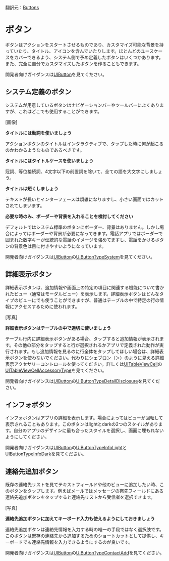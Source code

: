 翻訳元：[Buttons](https://developer.apple.com/design/human-interface-guidelines/ios/controls/buttons/)

# ボタン

ボタンはアクションをスタートさせるものであり、カスタマイズ可能な背景を持っていたり、タイトル、アイコンを含んでいたりします。ほとんどのユースケースをカバーできるよう、システム側で予め定義したボタンはいくつかあります。また、完全に自分でカスタマイズしたボタンを作ることもできます。

開発者向けガイダンスは[UIButton](https://developer.apple.com/documentation/uikit/uibutton)を見てください。

## システム定義のボタン

システムが用意しているボタンはナビゲーションバーやツールバーによくありますが、これはどこでも使用することができます。

[画像]

**タイトルには動詞を使いましょう**

アクションボタンのタイトルはインタラクティブで、タップした時に何が起こるのかわかるようなものであるべきです。

**タイトルにはタイトルケースを使いましょう**

冠詞、等位接続詞、4文字以下の前置詞を除いて、全ての語を大文字にしましょう。

**タイトルは短くしましょう**

テキストが長いとインターフェースは煩雑になりますし、小さい画面ではカットされてしまいます。

**必要な時のみ、ボーダーや背景を入れることを検討してください**

デフォルトではシステム標準のボタンにボーダー、背景はありません。しかし場合によってはボーダーや背景が必要になってきます。電話アプリではボーダーで囲まれた数字キーが伝統的な電話のイメージを強めてますし、電話をかけるボタンの背景色は目に付きやすいようになっています。

開発者向けガイダンスは[UIButton](https://developer.apple.com/documentation/uikit/uibutton)の[UIButtonTypeSystem](https://developer.apple.com/documentation/uikit/uibuttontype/uibuttontypesystem)を見てください。

## 詳細表示ボタン

詳細表示ボタンは、追加情報や画面上の特定の項目に関連する機能について書かれたビュー（通常はモーダルビュー）を表示します。詳細表示ボタンはどんなタイプのビューにでも使うことができますが、普通はテーブルの中で特定の行の情報にアクセスするために使われます。

[写真]

**詳細表示ボタンはテーブルの中で適切に使いましょう**

テーブル行内に詳細表示ボタンがある場合、タップすると追加情報が表示されます。その他の部分をタップすると行が選択されるかアプリで定義された動作が実行されます。もし追加情報を見るのに行全体をタップしてほしい場合は、詳細表示ボタンを使わないでください。代わりにシェブロン（＞）のように見える詳細表示アクセサリーコントロールを使ってください。詳しくは[UITableViewCell](https://developer.apple.com/documentation/uikit/uitableviewcell)の[UITableViewCellAccessoryType](https://developer.apple.com/documentation/uikit/uitableviewcellaccessorytype)を見てください。

開発者向けガイダンスは[UIButton](https://developer.apple.com/documentation/uikit/uibutton)の[UIButtonTypeDetailDisclosure](https://developer.apple.com/documentation/uikit/uibuttontype/uibuttontypedetaildisclosure)を見てください。

## インフォボタン

インフォボタンはアプリの詳細を表示します。場合によってはビューが回転して表示されることもあります。このボタンはlightとdarkの2つのスタイルがあります。自分のアプリのデザインに最も合ったスタイルを選択し、画面に埋もれないようにしてください。

開発者向けガイダンスは[UIButton](https://developer.apple.com/documentation/uikit/uibutton)の[UIButtonTypeInfoLight](https://developer.apple.com/documentation/uikit/uibuttontype/uibuttontypeinfolight)と[UIButtonTypeInfoDark](https://developer.apple.com/documentation/uikit/uibuttontype/uibuttontypeinfodark)を見てください。

## 連絡先追加ボタン

既存の連絡先リストを見てテキストフィールドや他のビューに追加したい時、このボタンをタップします。例えばメールではメッセージの宛先フィールドにある連絡先追加ボタンをタップすると連絡先リストから受信者を選択できます。

[写真]

**連絡先追加ボタンに加えてキーボード入力も使えるようにしておきましょう**

連絡先追加ボタンは連絡先情報を入力する時の唯一の手段ではなく選択肢です。このボタンは既存の連絡先から追加するためのショートカットとして提供し、キーボードでも連絡先情報を入力できるようにするのが良いです。

開発者向けガイダンスは[UIButton](https://developer.apple.com/documentation/uikit/uibutton)の[UIButtonTypeContactAdd](https://developer.apple.com/documentation/uikit/uibuttontype/uibuttontypecontactadd)を見てください。